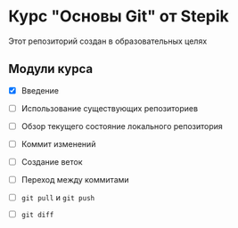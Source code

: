 # Курс "Основы Git" от Stepik

Этот репозиторий создан в образовательных целях

## Модули курса

- [x] Введение
- [ ] Использование существующих репозиториев
- [ ] Обзор текущего состояние локального репозитория
- [ ] Коммит изменений
- [ ] Создание веток
- [ ] Переход между коммитами
- [ ] `git pull` и `git push`
- [ ] `git diff`


